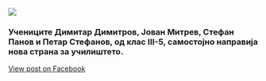 ![](/News/15.web)

### Учениците Димитар Димитров, Јован Митрев, Стефан Панов и Петар Стефанов, од клас III-5, самостојно направија нова страна за училиштето.

[View post on Facebook](https://developers.facebook.com/)